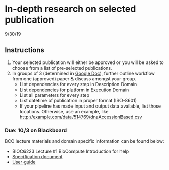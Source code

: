 In-depth research on selected publication 
===================================
9/30/19

## Instructions
1. Your selected publication will either be approved or you will be asked to choose from a list of pre-selected publications.
2. In groups of 3 (determined in [Google Doc](https://docs.google.com/document/d/1IoG7QQ7TwVDvsDJEGkueI7SU_OaWRlZk2wJ4VnlDr9M/edit?usp=sharing)), further outline workflow from one (approved) paper & discuss amongst your group.    
    - List dependencies for every step in Description Domain
    - List dependencies for platform in Execution Domain
    - List all parameters for every step
    - List datetime of publication in proper format (ISO-8601)
    - If your pipeline has made input and output data available, list those locations. Otherwise, use an example, like http://example.com/data/514769/dnaAccessionBased.csv
 
### Due: 10/3 on Blackboard



BCO lecture materials and domain specific information can be found below:
- BIOC6223 Lecture #1 BioCompute Introduction for help
- [Specification document](https://github.com/biocompute-objects/BCO_Specification)
- [User guide](https://github.com/biocompute-objects/BCO_Specification/blob/master/user_guide.md)
 
